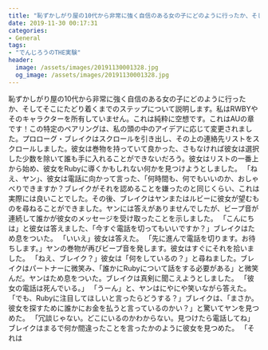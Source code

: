 ```yaml
---
title: "恥ずかしがり屋の10代から非常に強く自信のある女の子にどのように行ったか、そしてそこにたどり着くまでのステップについて説明します。"
date: 2019-11-30 00:17:31
categories:
- General
tags:
- "でんじろうのTHE実験"
header:
  image: /assets/images/20191130001328.jpg
  og_image: /assets/images/20191130001328.jpg
---
```


恥ずかしがり屋の10代から非常に強く自信のある女の子にどのように行ったか、そしてそこにたどり着くまでのステップについて説明します。私はRWBYやそのキャラクターを所有していません。これは純粋に空想です。これはAUの章です！この特定のペアリングは、私の頭の中のアイデアに応じて変更されました。プロローグ・ブレイクはスクロールを引き出し、その上の連絡先リストをスクロールしました。彼女は巻物を持っていて良かった、さもなければ彼女は選択した少数を除いて誰も手に入れることができないだろう。彼女はリストの一番上から始め、彼女をRubyに導くかもしれない何かを見つけようとしました。 「ねえ、ヤン」、彼女は電話に向かって言った、「何時間も、何でもいいのか、おしゃべりできますか？ブレイクがそれを認めることを嫌ったのと同じくらい、これは実際には良いことでした。その後、ブレイクはヤンまたはルビーに彼女が望むものを尋ねることができました。ヤンには答えがありませんでしたが、ビープ音が連続して誰かが彼女のメッセージを受け取ったことを示しました。 「こんにちは」と彼女は答えました、「今すぐ電話を切ってもいいですか？」ブレイクはため息をついた。 「いいえ」彼女は答えた。 「先に進んで電話を切ります。お待ちします。」ヤンの巻物が再びビープ音を発します。彼女はすぐにそれを拾いました。 「ねえ、ブレイク？」彼女は「何をしているの？」と尋ねました。ブレイクはパートナーに微笑み、「誰かにRubyについて話をする必要がある」と微笑んだ。ヤンはため息をついた。ブレイクは真剣に聞こえようとしました。 「彼女の電話は死んでいる。」 「うーん」と、ヤンはにやにや笑いながら答えた。「でも、Rubyに注目してほしいと言ったらどうする？」ブレイクは、「まさか。彼女を探すために誰かにお金を払うと言っているのかい？」と驚いてヤンを見つめた。 「冗談じゃない。どこにいるのかわからない。見つけたら電話してね」ブレイクはまるで何か間違ったことを言ったかのように彼女を見つめた。 「それは
